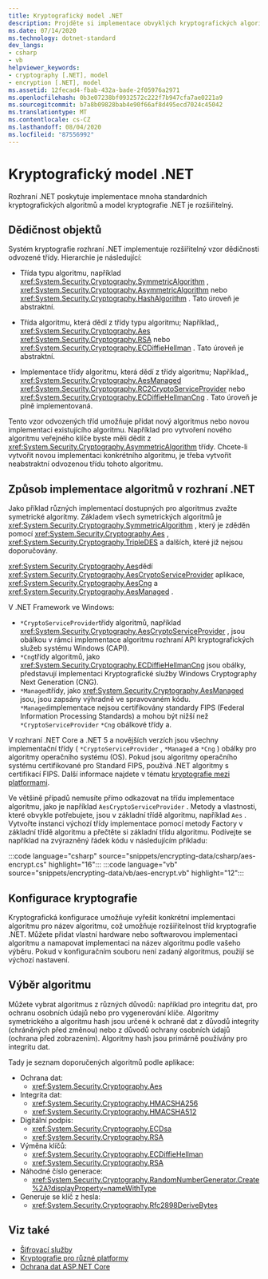 ```yaml
---
title: Kryptografický model .NET
description: Projděte si implementace obvyklých kryptografických algoritmů v .NET. Seznamte se s rozšiřitelným kryptografickým modelem dědičnosti objektů, návrhem datového proudu a konfigurací &.
ms.date: 07/14/2020
ms.technology: dotnet-standard
dev_langs:
- csharp
- vb
helpviewer_keywords:
- cryptography [.NET], model
- encryption [.NET], model
ms.assetid: 12fecad4-fbab-432a-bade-2f05976a2971
ms.openlocfilehash: 0b3e07238bf0932572c222f7b947cfa7ae0221a9
ms.sourcegitcommit: b7a8b09828bab4e90f66af8d495ecd7024c45042
ms.translationtype: MT
ms.contentlocale: cs-CZ
ms.lasthandoff: 08/04/2020
ms.locfileid: "87556992"
---
```

# <a name="net-cryptography-model"></a>Kryptografický model .NET

Rozhraní .NET poskytuje implementace mnoha standardních kryptografických algoritmů a model kryptografie .NET je rozšiřitelný.

## <a name="object-inheritance"></a>Dědičnost objektů

Systém kryptografie rozhraní .NET implementuje rozšiřitelný vzor dědičnosti odvozené třídy. Hierarchie je následující:

- Třída typu algoritmu, například <xref:System.Security.Cryptography.SymmetricAlgorithm> , <xref:System.Security.Cryptography.AsymmetricAlgorithm> nebo <xref:System.Security.Cryptography.HashAlgorithm> . Tato úroveň je abstraktní.

- Třída algoritmu, která dědí z třídy typu algoritmu; Například,, <xref:System.Security.Cryptography.Aes> <xref:System.Security.Cryptography.RSA> nebo <xref:System.Security.Cryptography.ECDiffieHellman> . Tato úroveň je abstraktní.

- Implementace třídy algoritmu, která dědí z třídy algoritmu; Například,, <xref:System.Security.Cryptography.AesManaged> <xref:System.Security.Cryptography.RC2CryptoServiceProvider> nebo <xref:System.Security.Cryptography.ECDiffieHellmanCng> . Tato úroveň je plně implementovaná.

Tento vzor odvozených tříd umožňuje přidat nový algoritmus nebo novou implementaci existujícího algoritmu. Například pro vytvoření nového algoritmu veřejného klíče byste měli dědit z <xref:System.Security.Cryptography.AsymmetricAlgorithm> třídy. Chcete-li vytvořit novou implementaci konkrétního algoritmu, je třeba vytvořit neabstraktní odvozenou třídu tohoto algoritmu.

## <a name="how-algorithms-are-implemented-in-net"></a>Způsob implementace algoritmů v rozhraní .NET

Jako příklad různých implementací dostupných pro algoritmus zvažte symetrické algoritmy. Základem všech symetrických algoritmů je <xref:System.Security.Cryptography.SymmetricAlgorithm> , který je zděděn pomocí <xref:System.Security.Cryptography.Aes> , <xref:System.Security.Cryptography.TripleDES> a dalších, které již nejsou doporučovány.

<xref:System.Security.Cryptography.Aes>dědí <xref:System.Security.Cryptography.AesCryptoServiceProvider> aplikace, <xref:System.Security.Cryptography.AesCng> a <xref:System.Security.Cryptography.AesManaged> .

V .NET Framework ve Windows:

* `*CryptoServiceProvider`třídy algoritmů, například <xref:System.Security.Cryptography.AesCryptoServiceProvider> , jsou obálkou v rámci implementace algoritmu rozhraní API kryptografických služeb systému Windows (CAPI).
* `*Cng`třídy algoritmů, jako <xref:System.Security.Cryptography.ECDiffieHellmanCng> jsou obálky, představují implementaci Kryptografické služby Windows Cryptography Next Generation (CNG).
* `*Managed`třídy, jako <xref:System.Security.Cryptography.AesManaged> jsou, jsou zapsány výhradně ve spravovaném kódu. `*Managed`implementace nejsou certifikovány standardy FIPS (Federal Information Processing Standards) a mohou být nižší než `*CryptoServiceProvider` `*Cng` obálkové třídy a.

V rozhraní .NET Core a .NET 5 a novějších verzích jsou všechny implementační třídy ( `*CryptoServiceProvider` , `*Managed` a `*Cng` ) obálky pro algoritmy operačního systému (OS). Pokud jsou algoritmy operačního systému certifikované pro Standard FIPS, používá .NET algoritmy s certifikací FIPS. Další informace najdete v tématu [kryptografie mezi platformami](cross-platform-cryptography.md).

Ve většině případů nemusíte přímo odkazovat na třídu implementace algoritmu, jako je například `AesCryptoServiceProvider` . Metody a vlastnosti, které obvykle potřebujete, jsou v základní třídě algoritmu, například `Aes` . Vytvořte instanci výchozí třídy implementace pomocí metody Factory v základní třídě algoritmu a přečtěte si základní třídu algoritmu. Podívejte se například na zvýrazněný řádek kódu v následujícím příkladu:

:::code language="csharp" source="snippets/encrypting-data/csharp/aes-encrypt.cs" highlight="16":::
:::code language="vb" source="snippets/encrypting-data/vb/aes-encrypt.vb" highlight="12":::

## <a name="cryptographic-configuration"></a>Konfigurace kryptografie

Kryptografická konfigurace umožňuje vyřešit konkrétní implementaci algoritmu pro název algoritmu, což umožňuje rozšiřitelnost tříd kryptografie .NET. Můžete přidat vlastní hardware nebo softwarovou implementaci algoritmu a namapovat implementaci na název algoritmu podle vašeho výběru. Pokud v konfiguračním souboru není zadaný algoritmus, použijí se výchozí nastavení.

## <a name="choosing-an-algorithm"></a>Výběr algoritmu

Můžete vybrat algoritmus z různých důvodů: například pro integritu dat, pro ochranu osobních údajů nebo pro vygenerování klíče. Algoritmy symetrického a algoritmu hash jsou určené k ochraně dat z důvodů integrity (chráněných před změnou) nebo z důvodů ochrany osobních údajů (ochrana před zobrazením). Algoritmy hash jsou primárně používány pro integritu dat.

Tady je seznam doporučených algoritmů podle aplikace:

- Ochrana dat:
  - <xref:System.Security.Cryptography.Aes>
- Integrita dat:
  - <xref:System.Security.Cryptography.HMACSHA256>
  - <xref:System.Security.Cryptography.HMACSHA512>
- Digitální podpis:
  - <xref:System.Security.Cryptography.ECDsa>
  - <xref:System.Security.Cryptography.RSA>
- Výměna klíčů:
  - <xref:System.Security.Cryptography.ECDiffieHellman>
  - <xref:System.Security.Cryptography.RSA>
- Náhodné číslo generace:
  - <xref:System.Security.Cryptography.RandomNumberGenerator.Create%2A?displayProperty=nameWithType>
- Generuje se klíč z hesla:
  - <xref:System.Security.Cryptography.Rfc2898DeriveBytes>

## <a name="see-also"></a>Viz také

- [Šifrovací služby](cryptographic-services.md)
- [Kryptografie pro různé platformy](cross-platform-cryptography.md)
- [Ochrana dat ASP.NET Core](/aspnet/core/security/data-protection/introduction)
